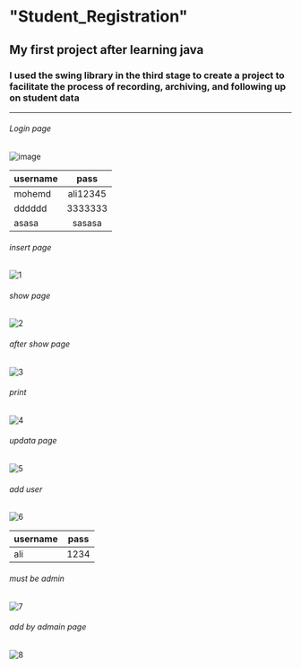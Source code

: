 # "Student_Registration" 

## My first project after learning java
### I used the swing library in the third stage to create a project to facilitate the process of recording, archiving, and following up on student data

---

###### Login page
![image](https://github.com/mohemd98/Student_Registration/assets/108370897/3fee0363-756e-4eeb-ab3a-82f797160101)

| username      | pass          | 
| ------------- |:-------------:| 
| mohemd        | ali12345      | 
| dddddd        | 3333333       |   
| asasa         | sasasa        |   


###### insert page
![1](https://github.com/mohemd98/Student_Registration/assets/108370897/dbefa189-d405-44f6-ab05-fa805d0d4540)

###### show page 
![2](https://github.com/mohemd98/Student_Registration/assets/108370897/c7e28b90-5005-4c36-8214-9f7d3727ff23)

###### after show page 
![3](https://github.com/mohemd98/Student_Registration/assets/108370897/f830b3fc-b6df-4de1-8d67-99e7ecaa86b3)

###### print
![4](https://github.com/mohemd98/Student_Registration/assets/108370897/437a8e9c-33f0-4a45-89d6-407cbd42e049)

###### updata page
![5](https://github.com/mohemd98/Student_Registration/assets/108370897/6e5a390d-c4a3-4563-8172-9a59aa7aaeb3)

###### add user
![6](https://github.com/mohemd98/Student_Registration/assets/108370897/1c844d80-a7f0-49f7-87fb-66d02d497a34)

| username      | pass          | 
| ------------- |:-------------:| 
| ali           | 1234          | 


###### must be admin
![7](https://github.com/mohemd98/Student_Registration/assets/108370897/f6c0c1b0-6205-4dfd-8359-da6af967a703)

###### add by admain page
![8](https://github.com/mohemd98/Student_Registration/assets/108370897/0c148299-9a05-4c06-b257-837d7601f937)



